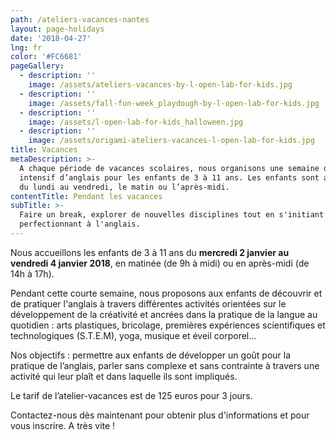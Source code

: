 ```yaml
---
path: /ateliers-vacances-nantes
layout: page-holidays
date: '2018-04-27'
lng: fr
color: '#FC6681'
pageGallery:
  - description: ''
    image: /assets/ateliers-vacances-by-l-open-lab-for-kids.jpg
  - description: ''
    image: /assets/fall-fun-week_playdough-by-l-open-lab-for-kids.jpg
  - description: ''
    image: /assets/l-open-lab-for-kids_halloween.jpg
  - description: ''
    image: /assets/origami-ateliers-vacances-l-open-lab-for-kids.jpg
title: Vacances
metaDescription: >-
  A chaque période de vacances scolaires, nous organisons une semaine de stage
  intensif d’anglais pour les enfants de 3 à 11 ans. Les enfants sont accueillis
  du lundi au vendredi, le matin ou l’après-midi.
contentTitle: Pendant les vacances
subTitle: >-
  Faire un break, explorer de nouvelles disciplines tout en s'initiant ou se
  perfectionnant à l'anglais.
---
```


Nous accueillons les enfants de 3 à 11 ans du **mercredi 2 janvier au vendredi 4 janvier 2018**, en matinée (de 9h à midi) ou en après-midi (de 14h à 17h).

Pendant cette courte semaine, nous proposons aux enfants de découvrir et de pratiquer l'anglais à travers différentes activités orientées sur le développement de la créativité et ancrées dans la pratique de la langue au quotidien : arts plastiques, bricolage, premières expériences scientifiques et technologiques (S.T.E.M), yoga, musique et éveil corporel...

Nos objectifs : permettre aux enfants de développer un goût pour la pratique de l’anglais, parler sans complexe et sans contrainte à travers une activité qui leur plaît et dans laquelle ils sont impliqués.

Le tarif de l’atelier-vacances est de 125 euros pour 3 jours.

Contactez-nous dès maintenant pour obtenir plus d'informations et pour vous inscrire. A très vite !
